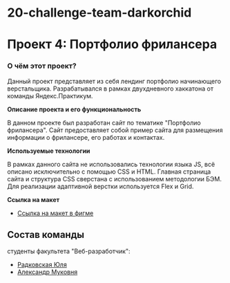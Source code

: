 # 20-challenge-team-darkorchid

# Проект 4: Портфолио фрилансера

### О чём этот проект?

Данный проект представляет из себя лендинг портфолио начинающего верстальщика. Разрабатывался в рамках двухдневного хаккатона от команды Яндекс.Практикум.

**Описание проекта и его функциональность**

В данном проекте был разработан сайт по тематике "Портфолио фрилансера".
Сайт предоставляет собой пример сайта для размещения информации о фрилансере, его работах и контактах.

**Используемые технологии**

В рамках данного сайта не использовались технологии языка JS, всё описано исключительно с помощью CSS и HTML.
Главная страница сайта и структура CSS сверстана с использованием методологии БЭМ.
Для реализации адаптивной верстки используется Flex и Grid.

**Ссылка на макет**

-   [Ссылка на макет в фигме](https://www.figma.com/file/qXZjpqrgj0jjb9IZGRQZdT/Demo-site?node-id=1%3A2)

## Состав команды

студенты факультета "Веб-разработчик":

-   [Радковская Юля](https://github.com/radkovskaya-ulia)
-   [Александр Муковня](https://github.com/kronos2033)
